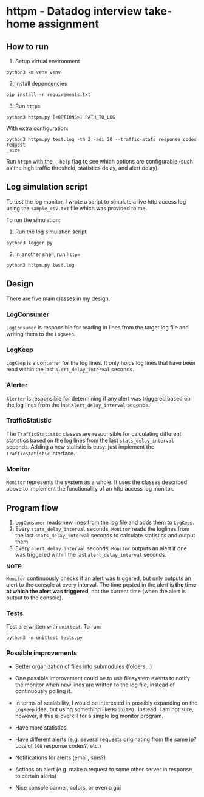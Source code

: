 # httpm - Datadog interview take-home assignment

## How to run

1. Setup virtual environment

```
python3 -m venv venv
```

2. Install dependencies

```
pip install -r requirements.txt
```

3. Run `httpm`

```
python3 httpm.py [<OPTIONS>] PATH_TO_LOG
```

With extra configuration:

```
python3 httpm.py test.log -th 2 -adi 30 --traffic-stats response_codes request
_size
```

Run `httpm` with the `--help` flag to see which options are configurable (such as the high traffic threshold, statistics delay, and alert delay).

## Log simulation script

To test the log monitor, I wrote a script to simulate a live http access log using the `sample_csv.txt` file which was provided to me. 

To run the simulation:
1. Run the log simulation script

```
python3 logger.py
```

2. In another shell, run `httpm`

```
python3 httpm.py test.log
```

## Design

There are five main classes in my design.

### LogConsumer

`LogConsumer` is responsible for reading in lines from the target log file and writing them to the `LogKeep`.

### LogKeep

`LogKeep` is a container for the log lines. It only holds log lines that have been read within the last
`alert_delay_interval` seconds.

### Alerter

`Alerter` is responsible for determining if any alert was triggered based on the log lines from the last `alert_delay_interval` seconds.

### TrafficStatistic

The `TrafficStatistic` classes are responsible for calculating different statistics based on the log lines from the last `stats_delay_interval` seconds. Adding a new statistic is easy: just implement the `TrafficStatistic` interface.

### Monitor

`Monitor` represents the system as a whole. It uses the classes described above to implement the functionality of an http access log monitor. 

## Program flow

1. `LogConsumer` reads new lines from the log file and adds them to `LogKeep`. 
2. Every `stats_delay_interval` seconds, `Monitor` reads the loglines from the last `stats_delay_interval` seconds to calculate statistics and output them. 
3. Every `alert_delay_interval` seconds, `Monitor` outputs an alert if one was triggered within the last `alert_delay_interval` seconds.

**NOTE**:

`Monitor` continuously checks if an alert was triggered, but only outputs an alert to the console at every interval. The time posted in the alert is **the time at which the alert was triggered**, not the current time (when the alert is output to the console).

### Tests

Test are written with `unittest`. To run:

```
python3 -m unittest tests.py
```

### Possible improvements

- Better organization of files into submodules (folders...)

- One possible improvement could be to use filesystem events to notify the monitor when new lines are written to the log file, instead of continuously polling it. 

- In terms of scalability, I would be interested in possibly expanding on the `LogKeep` idea, but using something like    `RabbitMQ ` instead. I am not sure, however, if this is overkill for a simple log monitor program. 

- Have more statistics.

- Have different alerts (e.g. several requests originating from the same ip? Lots of `500` response codes?, etc.)

- Notifications for alerts (email, sms?)

- Actions on alert (e.g. make a request to some other server in response to certain alerts)

- Nice console banner, colors, or even a gui
